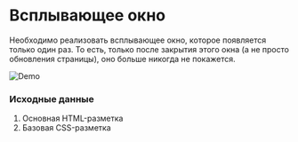 # Всплывающее окно

Необходимо реализовать всплывающее окно, которое появляется только один раз. 
То есть, только после закрытия этого окна (а не просто обновления страницы), 
оно больше никогда не покажется.

![Demo](./demo.gif)

### Исходные данные

1. Основная HTML-разметка
2. Базовая CSS-разметка
